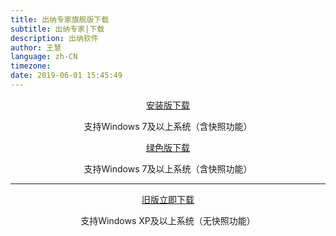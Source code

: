 ```yaml
---
title: 出纳专家旗舰版下载
subtitle: 出纳专家|下载
description: 出纳软件
author: 王慧
language: zh-CN
timezone:
date: 2019-06-01 15:45:49
---
```



<div style ="clear:both" align="center">
        <a href="http://oss.myqzz.net/expert/Setup.exe" alt="" title="立即下载《出纳专家2019》" id="download">安装版下载</a>
        <p>支持Windows 7及以上系统（含快照功能）</p>
</div>


<div style ="clear:both" align="center">
        <a href="http://oss.myqzz.net/expert/出纳专家旗舰版.rar" alt="" title="立即下载《出纳专家2019》" id="download">绿色版下载</a>
        <p>支持Windows 7及以上系统（含快照功能）</p>
</div>

---

<div style ="clear:both" align="center">
        <a href="http://oss.myqzz.net/expert/cnzjhh_setup_xp.exe" alt="" title="立即下载《出纳专家2019》" id="download">旧版立即下载</a>
        <p>支持Windows XP及以上系统（无快照功能）</p>
</div>